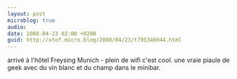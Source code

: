 ```yaml
---
layout: post
microblog: true
audio: 
date: 2008-04-23 02:00 +0200
guid: http://xtof.micro.blog/2008/04/23/t795346044.html
---
```

arrivé à l'hôtel Freysing Munich - plein de wifi c'est cool. une vraie piaule de geek avec du vin blanc et du champ dans le minibar.

